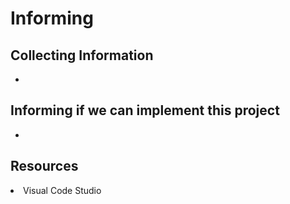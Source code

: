  # Informing
 ## Collecting Information

 <ul><li></li></ul>

 ## Informing if we can implement this project 

 <ul><li></li></ul>

 ## Resources 

 <li>Visual Code Studio</li>
